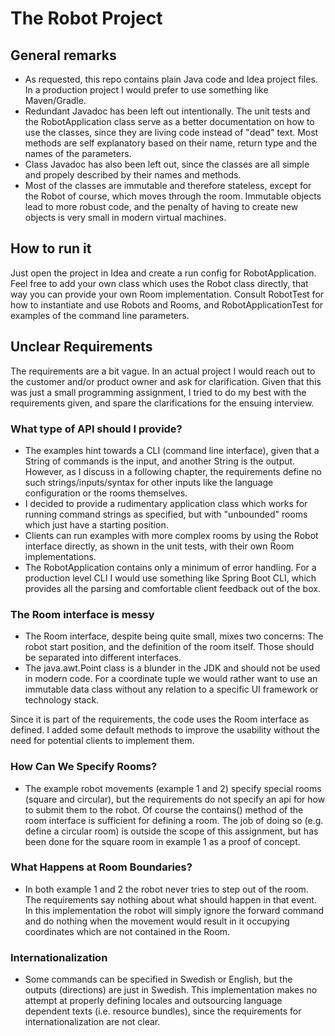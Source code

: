 # The Robot Project

## General remarks

* As requested, this repo contains plain Java code and Idea project files. In a production project I would prefer to use something like Maven/Gradle.
* Redundant Javadoc has been left out intentionally. The unit tests and the RobotApplication class serve as a better documentation on how to use the classes, since they are living code instead of "dead" text. Most methods are self explanatory based on their name, return type and the names of the parameters.
* Class Javadoc has also been left out, since the classes are all simple and propely described by their names and methods.
* Most of the classes are immutable and therefore stateless, except for the Robot of course, which moves through the room. Immutable objects lead to more robust code, and the penalty of having to create new objects is very small in modern virtual machines.

## How to run it

Just open the project in Idea and create a run config for RobotApplication. Feel free to add your own class which uses the Robot class directly, that way you can provide your own Room implementation. Consult RobotTest for how to instantiate and use Robots and Rooms, and RobotApplicationTest for examples of the command line parameters. 

## Unclear Requirements

The requirements are a bit vague. In an actual project I would reach out to the customer and/or product owner and ask for clarification. Given that this was just a small programming assignment, I tried to do my best with the requirements given, and spare the clarifications for the ensuing interview.

### What type of API should I provide?

* The examples hint towards a CLI (command line interface), given that a String of commands is the input, and another String is the output. However, as I discuss in a following chapter, the requirements define no such strings/inputs/syntax for other inputs like the language configuration or the rooms themselves.
* I decided to provide a rudimentary application class which works for running command strings as specified, but with "unbounded" rooms which just have a starting position. 
* Clients can run examples with more complex rooms by using the Robot interface directly, as shown in the unit tests, with their own Room implementations.
* The RobotApplication contains only a minimum of error handling. For a production level CLI I would use something like Spring Boot CLI, which provides all the parsing and comfortable client feedback out of the box. 

### The Room interface is messy

* The Room interface, despite being quite small, mixes two concerns: The robot start position, and the definition of the room itself. Those should be separated into different interfaces.
* The java.awt.Point class is a blunder in the JDK and should not be used in modern code. For a coordinate tuple we would rather want to use an immutable data class without any relation to a specific UI framework or technology stack.

Since it is part of the requirements, the code uses the Room interface as defined. I added some default methods to improve the usability without the need for potential clients to implement them.

### How Can We Specify Rooms?

* The example robot movements (example 1 and 2) specify special rooms (square and circular), but the requirements do not specify an api for how to submit them to the robot. Of course the contains() method of the room interface is sufficient for defining a room. The job of doing so (e.g. define a circular room) is outside the scope of this assignment, but has been done for the square room in example 1 as a proof of concept.

### What Happens at Room Boundaries?

* In both example 1 and 2 the robot never tries to step out of the room. The requirements say nothing about what should happen in that event. In this implementation the robot will simply ignore the forward command and do nothing when the movement would result in it occupying coordinates which are not contained in the Room.

### Internationalization

* Some commands can be specified in Swedish or English, but the outputs (directions) are just in Swedish. This implementation makes no attempt at properly defining locales and outsourcing language dependent texts (i.e. resource bundles), since the requirements for internationalization are not clear.